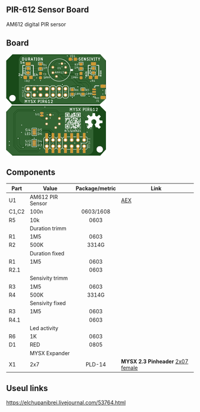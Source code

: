 ## PIR-612 Sensor Board

AM612 digital PIR sersor

## Board

![TOP](images/pcb_rev0_top.png) 
![Bottom](images/pcb_rev0_bottom.png)

## Components

|Part|Value|Package/metric|Link|
|----|----|:----:|----|
U1  |AM612 PIR Sensor||[AEX](https://l.kool.ru/pir612) 
C1,C2|100n|0603/1608||
R5|10k|0603||
||Duration trimm||
R1|1M5|0603||
R2|500K|3314G||
||Duration fixed|
R1|1M5|0603
R2.1||0603||
||Sensivity trimm||
R3|1M5|0603||
R4|500K|3314G||
||Sensivity fixed|
R3|1M5|0603
R4.1||0603||
||Led activity|
R6|1K|0603||
D1|RED|0805||
||MYSX Expander
X1   |2x7                 |PLD-14|**MYSX 2.3 Pinheader** [2x07 female](http://ali.pub/3063a0 ) 


## Useul links

https://elchupanibrei.livejournal.com/53764.html

